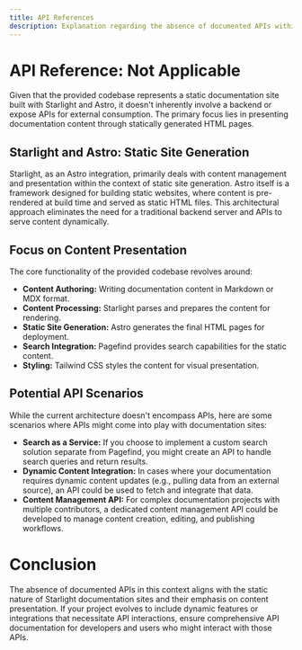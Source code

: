 ```yaml
---
title: API References
description: Explanation regarding the absence of documented APIs within the context of a Starlight documentation site.
---
```


# API Reference: Not Applicable

Given that the provided codebase represents a static documentation site built with Starlight and Astro, it doesn't inherently involve a backend or expose APIs for external consumption. The primary focus lies in presenting documentation content through statically generated HTML pages.

## Starlight and Astro: Static Site Generation

Starlight, as an Astro integration, primarily deals with content management and presentation within the context of static site generation. Astro itself is a framework designed for building static websites, where content is pre-rendered at build time and served as static HTML files. This architectural approach eliminates the need for a traditional backend server and APIs to serve content dynamically.

## Focus on Content Presentation

The core functionality of the provided codebase revolves around:

*   **Content Authoring:**  Writing documentation content in Markdown or MDX format.
*   **Content Processing:**  Starlight parses and prepares the content for rendering.
*   **Static Site Generation:**  Astro generates the final HTML pages for deployment.
*   **Search Integration:** Pagefind provides search capabilities for the static content.
*   **Styling:** Tailwind CSS styles the content for visual presentation. 

## Potential API Scenarios

While the current architecture doesn't encompass APIs, here are some scenarios where APIs might come into play with documentation sites:

*   **Search as a Service:** If you choose to implement a custom search solution separate from Pagefind, you might create an API to handle search queries and return results.
*   **Dynamic Content Integration:**  In cases where your documentation requires dynamic content updates (e.g., pulling data from an external source), an API could be used to fetch and integrate that data.
*   **Content Management API:** For complex documentation projects with multiple contributors, a dedicated content management API could be developed to manage content creation, editing, and publishing workflows.

# Conclusion

The absence of documented APIs in this context aligns with the static nature of Starlight documentation sites and their emphasis on content presentation. If your project evolves to include dynamic features or integrations that necessitate API interactions, ensure comprehensive API documentation for developers and users who might interact with those APIs. 
